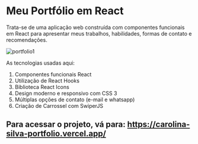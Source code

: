 # Meu Portfólio em React

Trata-se de uma aplicação web construída com componentes funcionais em React para apresentar meus trabalhos, habilidades, formas de contato e recomendações.

![portfolio1](https://github.com/carolinasilvagc/carolina-silva-portfolio/assets/110493081/01f4e6f3-1ea4-4e93-b1b8-dbb1d72fd15b)

As tecnologias usadas aqui:

1. Componentes funcionais React
2. Utilização de React Hooks
3. Biblioteca React Icons
4. Design moderno e responsivo com CSS 3
5. Múltiplas opções de contato (e-mail e whatsapp)
6. Criação de Carrossel com SwiperJS

## Para acessar o projeto, vá para: https://carolina-silva-portfolio.vercel.app/
